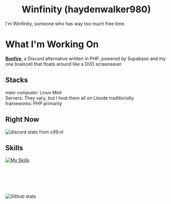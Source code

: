 <p align="center">
</p>
<h1 align="center">Winfinity (haydenwalker980)</h1>
I'm Winfinity, someone who has way too much free time. 

# What I'm Working On
[**Bonfire**](https://github.com/BonfireProject/app), a Discord alternative written in PHP, powered by Supabase and my one braincell that floats around like a DVD screensaver.  

## Stacks
main computer: Linux Mint  
Servers: They vary, but I host them all on Linode traditionally  
frameworks: PHP primarily
## Right Now
![discord stats from c99.nl](https://discord.c99.nl/widget/theme-2/393971637642461185.png)
## Skills
[![My Skills](https://skillicons.dev/icons?i=js,html,css,pr,php,mysql,linux,ae,azure,ps,bash,bootstrap,ruby,rails,laravel,mongodb)](https://skillicons.dev)

</p>

<br />
<br />
<br />
<br />

![Github stats](https://github-readme-stats.vercel.app/api?username=haydenwalker980&count_private=true&show_icons=true&include_all_commits=true)
